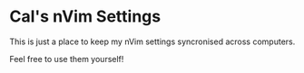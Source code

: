 # Cal's nVim Settings
This is just a place to keep my nVim settings syncronised across computers.

Feel free to use them yourself!
